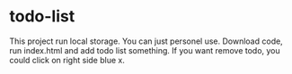 # todo-list
This project run local storage. You can just personel use.
Download code, run index.html and add todo list something. If you want remove todo, you could click on right side blue x.
